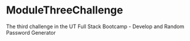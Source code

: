 # ModuleThreeChallenge
The third challenge in the UT Full Stack Bootcamp - Develop and Random Password Generator
